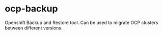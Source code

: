 # ocp-backup
Openshift Backup and Restore tool. Can be used to migrate OCP clusters between different versions.
